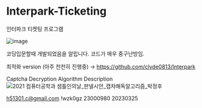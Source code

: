 # Interpark-Ticketing
인터파크 티켓팅 프로그램

![image](https://user-images.githubusercontent.com/76196439/158314342-b11f306b-f7e7-4d97-9135-eb87edfaba4b.png)

코딩입문할때 개발되었음을 알립니다.
코드가 매우 중구난방임.

최적화 version (아주 천천히 진행중) -> 
https://github.com/clyde0813/Interpark 

Captcha Decryption Algorithm Description
![2021 컴퓨터공학과 셈틀인의날_판넬시안_캡챠해독알고리즘_박정후](https://user-images.githubusercontent.com/76196439/158118414-f138b38f-c922-49a6-bf88-a0c2718ca24b.jpg)

h51301.c@gmail.com
!wzk0gz
23000980
20230325